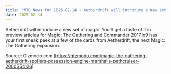 ```yaml
---
title: "MTG News for 2025-02-14 - Aetherdrift will introduce a new set of magic"
date: 2025-02-14
---
```


Aetherdrift will introduce a new set of magic. You’ll get a taste of it in preview articles for Magic: The Gathering and Commander 2017.io9 has your first sneak peek at a few of the cards from Aetherdrift, the next Magic: The Gathering expansion.

Source: Gizmodo.com (https://gizmodo.com/magic-the-gathering-aetherdrift-spoilers-possession-engine-marshalls-pathcruiser-2000554126)
